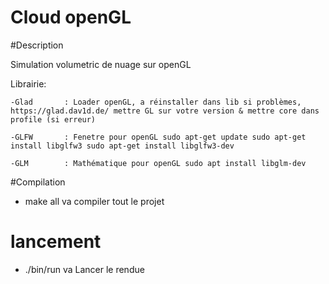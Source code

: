 
#               Cloud openGL               #



#Description

Simulation volumetric de nuage sur openGL

Librairie:

	-Glad 		: Loader openGL, a réinstaller dans lib si problèmes, https://glad.dav1d.de/ mettre GL sur votre version & mettre core dans profile (si erreur)

	-GLFW		: Fenetre pour openGL sudo apt-get update sudo apt-get install libglfw3 sudo apt-get install libglfw3-dev

	-GLM		: Mathématique pour openGL sudo apt install libglm-dev


	

#Compilation

- make all
	va compiler tout le projet
	
# lancement

- ./bin/run     va Lancer le rendue
